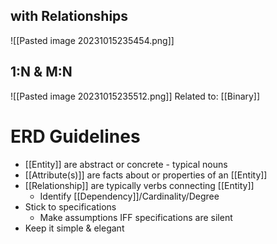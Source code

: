 ## with Relationships
![[Pasted image 20231015235454.png]]

## 1:N & M:N
![[Pasted image 20231015235512.png]]
Related to: [[Binary]]

# ERD Guidelines
- [[Entity]] are abstract or concrete - typical nouns
- [[Attribute(s)]] are facts about or properties of an [[Entity]]
- [[Relationship]] are typically verbs connecting [[Entity]]
	- Identify [[Dependency]]/Cardinality/Degree
- Stick to specifications
	- Make assumptions IFF specifications are silent
- Keep it simple & elegant

